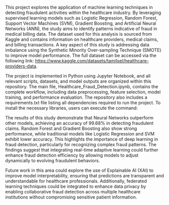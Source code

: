This project explores the application of machine learning techniques in detecting fraudulent activities within the healthcare industry. By leveraging supervised learning models such as Logistic Regression, Random Forest, Support Vector Machines (SVM), Gradient Boosting, and Artificial Neural Networks (ANN), the study aims to identify patterns indicative of fraud in medical billing data. The dataset used for this analysis is sourced from Kaggle and contains information on healthcare providers, medical claims, and billing transactions. A key aspect of this study is addressing data imbalance using the Synthetic Minority Over-sampling Technique (SMOTE) to improve model performance. The full dataset can be accessed via the following link: https://www.kaggle.com/datasets/tamilsel/healthcare-providers-data.

The project is implemented in Python using Jupyter Notebook, and all relevant scripts, datasets, and model outputs are organized within this repository. The main file, Healthcare_Fraud_Detection.ipynb, contains the complete workflow, including data preprocessing, feature selection, model training, and performance evaluation. The repository also includes a requirements.txt file listing all dependencies required to run the project. To install the necessary libraries, users can execute the command:

The results of this study demonstrate that Neural Networks outperform other models, achieving an accuracy of 99.68% in detecting fraudulent claims. Random Forest and Gradient Boosting also show strong performance, while traditional models like Logistic Regression and SVM exhibit lower accuracy. This highlights the importance of deep learning in fraud detection, particularly for recognizing complex fraud patterns. The findings suggest that integrating real-time adaptive learning could further enhance fraud detection efficiency by allowing models to adjust dynamically to evolving fraudulent behaviors.

Future work in this area could explore the use of Explainable AI (XAI) to improve model interpretability, ensuring that predictions are transparent and understandable for healthcare professionals. Additionally, federated learning techniques could be integrated to enhance data privacy by enabling collaborative fraud detection across multiple healthcare institutions without compromising sensitive patient information.
